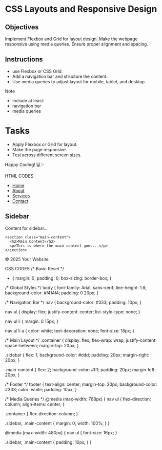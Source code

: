 # CSS Layouts and Responsive Design

## Objectives

Implement Flexbox and Grid for layout design.
Make the webpage responsive using media queries.
Ensure proper alignment and spacing.

## Instructions

- use Flexbox or CSS Grid.
- Add a navigation bar and structure the content.
- Use media queries to adjust layout for mobile, tablet, and desktop.

>[!NOTE]
>  - Include at least:
>  - navigation bar
>  - media queries

# Tasks

- Apply Flexbox or Grid for layout.
- Make the page responsive.
- Test across different screen sizes.

Happy Coding! 💻✨


HTML CODES
<!DOCTYPE html>
<html lang="en">
<head>
  <meta charset="UTF-8">
  <meta name="viewport" content="width=device-width, initial-scale=1.0">
  <title>Responsive Layout with Flexbox</title>
  <link rel="stylesheet" href="styles.css">
</head>
<body>
  <!-- Navigation Bar -->
  <nav>
    <ul>
      <li><a href="#">Home</a></li>
      <li><a href="#">About</a></li>
      <li><a href="#">Services</a></li>
      <li><a href="#">Contact</a></li>
    </ul>
  </nav>

  <!-- Main Content -->
  <div class="container">
    <section class="sidebar">
      <h2>Sidebar</h2>
      <p>Content for sidebar...</p>
    </section>

    <section class="main-content">
      <h2>Main Content</h2>
      <p>This is where the main content goes...</p>
    </section>
  </div>

  <footer>
    <p>&copy; 2025 Your Website</p>
  </footer>
</body>
</html>


CSS CODES
/* Basic Reset */
* {
  margin: 0;
  padding: 0;
  box-sizing: border-box;
}

/* Global Styles */
body {
  font-family: Arial, sans-serif;
  line-height: 1.6;
  background-color: #f4f4f4;
  padding: 0 20px;
}

/* Navigation Bar */
nav {
  background-color: #333;
  padding: 10px;
}

nav ul {
  display: flex;
  justify-content: center;
  list-style-type: none;
}

nav ul li {
  margin: 0 15px;
}

nav ul li a {
  color: white;
  text-decoration: none;
  font-size: 18px;
}

/* Main Layout */
.container {
  display: flex;
  flex-wrap: wrap;
  justify-content: space-between;
  margin-top: 20px;
}

.sidebar {
  flex: 1;
  background-color: #ddd;
  padding: 20px;
  margin-right: 20px;
}

.main-content {
  flex: 2;
  background-color: #fff;
  padding: 20px;
  margin-left: 20px;
}

/* Footer */
footer {
  text-align: center;
  margin-top: 20px;
  background-color: #333;
  color: white;
  padding: 10px;
}

/* Media Queries */
@media (max-width: 768px) {
  nav ul {
    flex-direction: column;
    align-items: center;
  }

  .container {
    flex-direction: column;
  }

  .sidebar, .main-content {
    margin: 0;
    width: 100%;
  }
}

@media (max-width: 480px) {
  nav ul {
    font-size: 16px;
  }

  .sidebar, .main-content {
    padding: 10px;
  }
}

